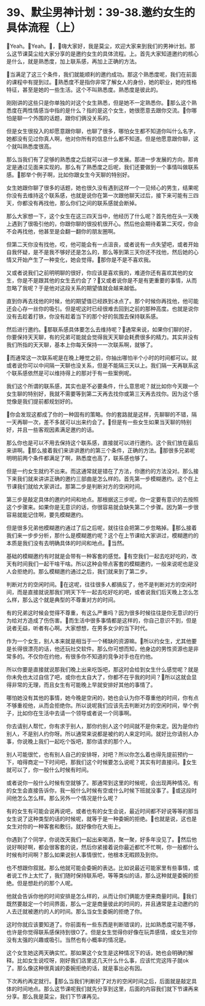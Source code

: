 # 39、默尘男神计划：39-38.邀约女生的具体流程（上）

🎼Yeah。🎼Yeah。🎼，🎼嗨大家好，我是莫尘，欢迎大家来到我们的男神计划。那么这节课莫尘给大家分享的是邀约女生的具体流程。上。首先大家知道邀约的核心是什么，就是熟悉度，加上联系感，再加上正确的方法。

🎼当满足了这三个条件，我们就能顺利的邀约成功。那这个熟悉度呢，我们在前面的课程中有提到过。🎼熟悉度不是指你非常了解女人的身份，她的职业，她的性格特征，甚至是她的一些生活。这个不叫熟悉度。熟悉度是彼此的。

刚刚讲的这些只是你单独的对这个女生熟悉，但是她不一定熟悉你。🎼那么这个熟悉度在两性情感当中指的是什么？指的是这个女生，她很愿意去跟你交流。🎼你哪怕是聊一个外围的话题，跟你们俩没关系的。

但是女生很投入的却愿意跟你聊，也聊了很多，哪怕女生都不知道你叫什么名字，她都没有见过你真人啊，他对你所有的信息什么都不知道。但是他愿意跟你聊，这个就叫熟悉度很高。

那么当我们有了足够的熟悉度之后就可以进一步发展。那进一步发展的方向，那肯定是通过见面来实现的。那么有了熟悉度之后呢，我们还要做到一个事情叫做联系感。🎼那举个例子啊，比如你跟女生今天聊的特别好。

女生她跟你聊了很多的话题，她也很久没有遇到这样一个一见倾心的男生，结果呢你没有去维持这个联系感，也就是说你在第一次跟他聊天过后，接下来可能有三四天，你都没有再找他，那么你们之间的联系感就会断掉。

那么大家想一下，这个女生在这三四天当中，他经历了什么呢？首先他在头一天晚上遇到了很吸引他的，你跟你聊的很投机很开心。然后他会期待着第二天哎，你会不会再找他，他甚至是会翻一翻你的朋友圈啊。

但第二天你没有找他，哎，他可能会有一点沮丧，或者说有一点失望吧，或者开始自我怀疑，是不是我不够好还是怎么的，那么等到第三天你还不找他，然后她的心情又开始产生了一种变化，她会觉得。🎼那你是不是不喜欢我。

又或者说我们之前明明聊的很好，你应该是喜欢我的，难道你还有喜欢其他的女生，你是不是跟其他的女生去约会了？🎼又或者说你是不是有更重要的事情，从而忽略了我呢？于是他对这段关系的期望值就会越来越低。

直到你再去找他的时候，他的期望值已经跌到冰点了。那个时候你再找他，他可能还会心存一丝你的吸引。但是呢这时已经很难去回到之前的那种高度。也就是说你没有去趁着打铁，你没有趁着当下的那个好的氛围去保持联系感。

然后进行邀约。🎼那联系感具体要怎么去维持呢？🎼通常来说，如果你们聊的好，你要保持天天聊，有的兄弟可能就会觉得我天天聊会耗费很多的精力。其实并没有我们所指的天天聊，基本上你每天保持一一次联系啊，就够了。

🎼而通常这一次联系呢是在晚上睡觉之前，你抽出哪怕半个小时的时间都可以。就或者说你可以中间隔一天聊也没关系，但是不能隔三天以上。我们隔一天再联系这个联系感依然是可以维持得上的那对于有一些案例呢。

我们这个所谓的联系感，其实也是不必要条件，什么意思呢？就比如你今天跟一个女生聊的特别好，我就不需要等到第二天再去找你或第三天再去找你。因为这个感觉像是我们提前都规划好的。

🎼你会发现这都成了你的一种固有的策略。你的套路就是这样，先聊聊的不错，隔一天再聊一次，差不多就可以出来约会了。🎼但是有一些女生如果当天聊的特别好，并且一些客观因素满足邀约的话。

那么你也是可以不用去保持这个联系感，直接就可以进行邀约。这个我们放在最后来讲啊。🎼那么接着我们来讲讲邀约的第三个条件，正确的方法。🎼那很多兄弟呢明明前两个条件都满足了啊，熟悉度也高了，联系感也够了。

但是一约女生就约不出来。而这通常就是错在了方法，你邀约的方法没对。那么接下来我们就来讲讲正确的邀约三部曲是怎么样的。首先第一步模糊邀约。这个在上节课我们就给大家讲过。那第二步是判断对方的空闲时间。

第三步是敲定具体的邀约时间和地点。那根据这三步呢，你一定要有意识的去按照这个步骤来。如果你是无意识的话，你很容易就会缺失第二个步骤。因为第一步很容易就能记住啊，要先模糊邀约。

但是很多兄弟他模糊邀约通过了后之后呢，就往往会把第二步忽略掉。🎼那么接着我们来一步步分析，那什么是模糊邀约呢？这个在上节课给大家讲过，模糊邀约的本质是我们没有去明确具体的时间和地点。🎼当然。

基础的模糊邀约有时就是会带有一种客套的感觉。🎼有空我们一起去吃好吃的，改天有时间我们一起干啥干啥。所以这种会带点客套的模糊邀约，一般来说呢也是没人会拒绝的。那么模糊邀约通过之后，我们就来到了第二步。

判断对方的空闲时间。🎼在这呢，往往很多人都搞反了，他不是判断对方的空闲时间，而是直接就说那我们明天下午一起去吃好吃的吧，或者说我们后天晚上怎么怎么样，那么这个就是典型的不尊重对方的时间。

有的兄弟这时候会觉得不尊重，有这么严重吗？因为很多时候往往是你无意识的行为给对方造成了伤伤害。🎼而生活中很多事情都是这样的，你自己意识不到，但是说者无益，听者有心啊。大家想想，在男多女少的当下时代。

作为一个女生，别人本来就是相当于一个稀缺的资源嘛。🎼所以约女生，尤其他要是长得很漂亮的话，他还玩社交软件。那么你可想而知，他身边的男性资源也是非常多的。不仅你在约他，有很多你不知道的竞争对手也在约他。

所以你要是直接就说那我们晚上出来吃饭吧，那这时会给到女生什么感觉呢？就是你未免也太过自信了吧，或你也太自大了，你都不在乎我的时间？🎼所以这就会显得非常的无理，而且女生有可能晚上早就安排好其他的事情了。

哪怕她没有其他的事情，她今晚是空闲的，她也会认为你不尊重他的时间，你有点不够重视他，从而会拒绝你。所以说呢我们应该先去判断对方的空闲时间，举个例子，比如你在生活中去请一个领导或者说一个同事啊。

你去请别人帮忙，你有求于别人，那你约别人这个时间就不是你来定。因为是你约别人，不是别人约你呀。所以通常来说都是被约的人来定时间。就好比你请别人办事，你说晚上我们一起吃个饭吧，那你请求的那个人。

别人可能很忙，也有别人自己的安排呀，对吧？所以你怎么着也得先提前预约一下，咱得商定一下时间吧，那我们这个时候要怎么说呢？其实有时直接问。🎼女生就可以了，你一般什么时候有时间。

或者说你一般什么时候有空就够了。那通常到这里的时候呢，会出现两种情况。有的女生会直接告诉你，我一般什么时候有空或什么时候下班就没事了。🎼或这段时间他怎么怎么样。那么另外一个情况是什么呢？

有的女生有可能会说再说吧，或者也有的女生会说，最近时间都不好说等等的那当女生说了这种类型的话的时候呢，就等于是一种委婉的拒绝。🎼也就是说，这也是女生对你的一种客套和敷衍。就好像你在大街上。

你遇到了个同学，你说改天我们一起出来喝酒，聚一聚，好多年没见了。🎼然后他说好啊好啊，都会很客套的说，然后你紧接着说你最近都忙不忙啊，你一般都什么时候有时间啊？那么如果说别人事情很忙，他根本无暇顾及到你。

也不想跟你叙就。那么他就可能会委婉的表达。比如说最近可能家里有些事情，或者说工作上太忙了，我们随时保持联系吧，等等类似的话，那么这种就是委婉的拒绝。但是想赴约的那个人呢。

他就会告诉你他的时间安排是怎么样的，从而让你们俩能方便来商量时间。🎼我们既然要敲定一个时间界面，那么一定是商量彼此的时间的，并且通常是主动邀约的人去迁就被邀约的人的时间。那么当女生委婉的拒绝了你。

这时你就应该要知道了。你前面有一些东西是判断错误的，比如熟悉度可能不够，也许是你觉得联系感保持到很O了。但是女生觉得你好像在玩弄感情，或女生对你没有太强的兴趣或吸引。当然也有小概率的情况是。

这个女生她这两天确实忙。那如果这个女生是这种情况下的话，她也会明确的解释。比如女生说哎呀，刚好我们店里这几天什么什么事，应该忙完这阵子就ok了。那么像这种很真诚的委婉拒绝的话，就是事出必有因。

下次再约再定就行。🎼那么当我们判断好了对方的空闲时间之后，后面就是敲定具体的时间地点。那么这节课呢我们就先分享到这里，后面的内容我们就下节课再来分享。那么我是莫尘，我们下节课再见。

